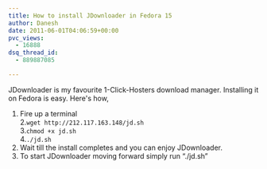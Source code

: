 ```yaml
---
title: How to install JDownloader in Fedora 15
author: Danesh
date: 2011-06-01T04:06:59+00:00
pvc_views:
  - 16888
dsq_thread_id:
  - 889887085

---
```

JDownloader is my favourite 1-Click-Hosters download manager. Installing it on Fedora is easy. Here's how,

1. Fire up a terminal  
2.`wget http://212.117.163.148/jd.sh`  
3.`chmod +x jd.sh`  
4.`./jd.sh`  
5. Wait till the install completes and you can enjoy JDownloader.  
6. To start JDownloader moving forward simply run &#8220;./jd.sh&#8221;